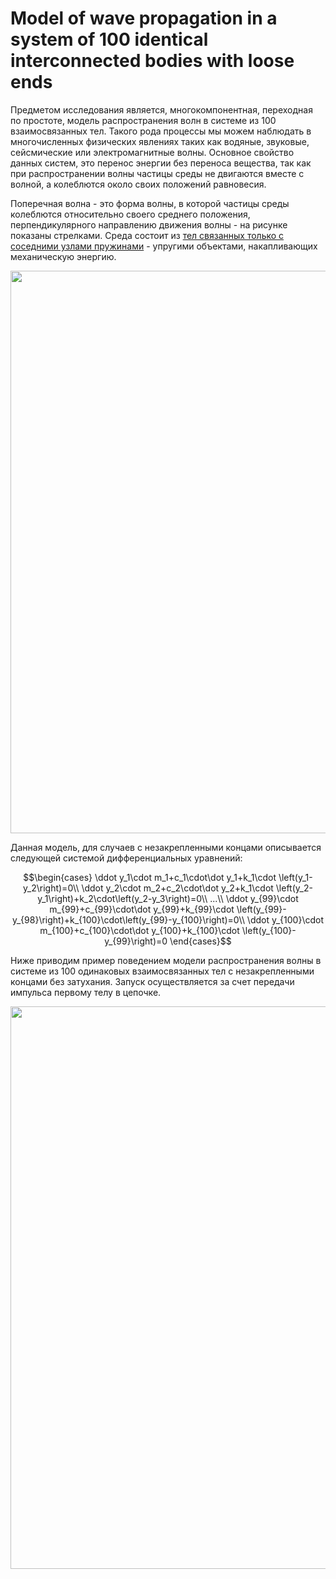 # Model of wave propagation in a system of 100 identical interconnected bodies with loose ends
Предметом исследования является, многокомпонентная, переходная по простоте, модель распространения волн в системе из 100 взаимосвязанных тел. Такого рода процессы мы можем наблюдать в многочисленных физических явлениях таких как водяные, звуковые, сейсмические или электромагнитные волны. Основное свойство данных систем, это перенос энергии без переноса вещества, так как при распространении волны частицы среды не двигаются вместе с волной, а колеблются около своих положений равновесия.

Поперечная волна - это форма волны, в которой частицы среды колеблются относительно своего среднего положения, перпендикулярного направлению движения волны - на рисунке показаны стрелками. Среда состоит из [тел связанных только с соседними узлами пружинами](https://en.wikipedia.org/wiki/Damping)  - упругими объектами, накапливающих механическую энергию.

<img src="https://drive.google.com/uc?export=view&id=1V4N2aD6LOos3hWvFA3T09kTQWGxnWALb" width="900">

Данная модель, для случаев с незакрепленными концами описывается следующей системой дифференциальных уравнений:

$$\begin{cases}
  \ddot y_1\cdot m_1+c_1\cdot\dot y_1+k_1\cdot \left(y_1-y_2\right)=0\\
  \ddot y_2\cdot m_2+c_2\cdot\dot y_2+k_1\cdot \left(y_2-y_1\right)+k_2\cdot\left(y_2-y_3\right)=0\\
  ...\\
  \ddot y_{99}\cdot m_{99}+c_{99}\cdot\dot y_{99}+k_{99}\cdot \left(y_{99}-y_{98}\right)+k_{100}\cdot\left(y_{99}-y_{100}\right)=0\\
  \ddot y_{100}\cdot m_{100}+c_{100}\cdot\dot y_{100}+k_{100}\cdot \left(y_{100}-y_{99}\right)=0
\end{cases}$$

Ниже приводим пример поведением модели распространения волны в системе из 100 одинаковых взаимосвязанных тел с незакрепленными концами без затухания. Запуск осуществляется за счет передачи импульса первому телу в цепочке.

<img src="https://drive.google.com/uc?export=view&id=1OHmDE39vLmX_EVzsprOqMeteZcA1uZYE" width="900">

